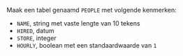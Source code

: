 Maak een tabel genaamd `PEOPLE` met volgende kenmerken:
* `NAME`, string met vaste lengte van 10 tekens
* `HIRED`, datum
* `STORE`, integer
* `HOURLY`, boolean met een standaardwaarde van `1`
